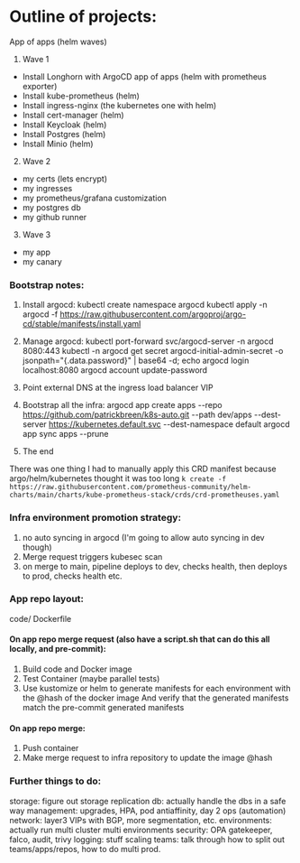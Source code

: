 # Outline of projects:

App of apps (helm waves)

1. Wave 1
 * Install Longhorn with ArgoCD app of apps (helm with prometheus exporter)
 * Install kube-prometheus (helm)
 * Install ingress-nginx (the kubernetes one with helm)
 * Install cert-manager (helm)
 * Install Keycloak (helm)
 * Install Postgres (helm)
 * Install Minio (helm)

2. Wave 2
 * my certs (lets encrypt)
 * my ingresses
 * my prometheus/grafana customization
 * my postgres db
 * my github runner

3. Wave 3
 * my app
 * my canary

### Bootstrap notes:
1. Install argocd:
kubectl create namespace argocd
kubectl apply -n argocd -f https://raw.githubusercontent.com/argoproj/argo-cd/stable/manifests/install.yaml

2. Manage argocd:
kubectl port-forward svc/argocd-server -n argocd 8080:443
kubectl -n argocd get secret argocd-initial-admin-secret -o jsonpath="{.data.password}" | base64 -d; echo
argocd login localhost:8080
argocd account update-password

3. Point external DNS at the ingress load balancer VIP

4. Bootstrap all the infra:
argocd app create apps --repo https://github.com/patrickbreen/k8s-auto.git --path dev/apps --dest-server https://kubernetes.default.svc --dest-namespace default
argocd app sync apps --prune

5. The end


There was one thing I had to manually apply this CRD manifest because argo/helm/kubernetes thought it was too long
`k create -f https://raw.githubusercontent.com/prometheus-community/helm-charts/main/charts/kube-prometheus-stack/crds/crd-prometheuses.yaml`

### Infra environment promotion strategy:
1. no auto syncing in argocd (I'm going to allow auto syncing in dev though)
2. Merge request triggers kubesec scan
3. on merge to main, pipeline deploys to dev, checks health, then deploys to prod, checks health etc.


### App repo layout:
code/
Dockerfile

#### On app repo merge request (also have a script.sh that can do this all locally, and pre-commit):
1. Build code and Docker image
2. Test Container (maybe parallel tests)
3. Use kustomize or helm to generate manifests for each environment with the @hash of the docker image
   And verify that the generated manifests match the pre-commit generated manifests

#### On app repo merge:
1. Push container
2. Make merge request to infra repository to update the image @hash

### Further things to do:
storage: figure out storage replication
db: actually handle the dbs in a safe way
management: upgrades, HPA, pod antiaffinity, day 2 ops (automation)
network: layer3 VIPs with BGP, more segmentation, etc.
environments: actually run multi cluster multi environments
security: OPA gatekeeper, falco, audit, trivy
logging: stuff
scaling teams: talk through how to split out teams/apps/repos, how to do multi prod.


